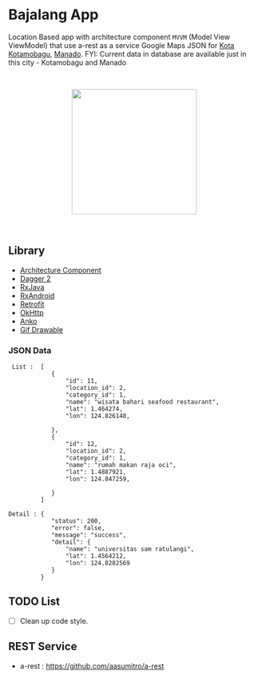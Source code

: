 # Bajalang App
Location Based app with architecture component `MVVM` (Model View ViewModel) that use a-rest as a service
Google Maps JSON for 
[Kota Kotamobagu](http://maps.googleapis.com/maps/api/geocode/json?latlng=0.7368422,124.3155934&sensor=true), 
[Manado](http://maps.googleapis.com/maps/api/geocode/json?latlng=1.5408144,124.7144464&sensor=true). 
FYI: Current data in database are available just in this city - Kotamobagu and Manado 

</br>
<p align="center">
   <img src="https://github.com/aasumitro/a-droid-cc/blob/master/art/adroidcc.gif" width="250">
</p>
</br>

## Library

  - [Architecture Component](https://developer.android.com/topic/libraries/architecture/adding-components.html)
  - [Dagger 2](https://github.com/google/dagger)
  - [RxJava](https://github.com/ReactiveX/Rxjava)
  - [RxAndroid](https://github.com/ReactiveX/RxAndroid)
  - [Retrofit](https://github.com/square/retrofit)
  - [OkHttp](https://github.com/square/okhttp)
  - [Anko](https://github.com/Kotlin/anko)
  - [Gif Drawable](https://github.com/koral--/android-gif-drawable)

### JSON Data

    
     List :  [
                {
                    "id": 11,
                    "location_id": 2,
                    "category_id": 1,
                    "name": "wisata bahari seafood restaurant",
                    "lat": 1.464274,
                    "lon": 124.826148,
                   
                },
                {
                    "id": 12,
                    "location_id": 2,
                    "category_id": 1,
                    "name": "rumah makan raja oci",
                    "lat": 1.4887921,
                    "lon": 124.847259,
               
                }
             ]
    
    Detail : {
                "status": 200,
                "error": false,
                "message": "success",
                "detail": {
                    "name": "universitas sam ratulangi",
                    "lat": 1.4564212,
                    "lon": 124.8282569
                }
             }

    
## TODO List
  - [ ] Clean up code style.

## REST Service
- a-rest : https://github.com/aasumitro/a-rest

